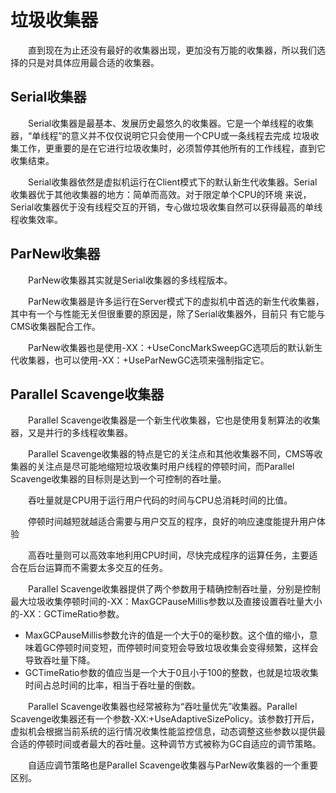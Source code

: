 # 垃圾收集器
&emsp;&emsp;直到现在为止还没有最好的收集器出现，更加没有万能的收集器，所以我们选择的只是对具体应用最合适的收集器。

## Serial收集器
&emsp;&emsp;Serial收集器是最基本、发展历史最悠久的收集器。它是一个单线程的收集器，“单线程”的意义并不仅仅说明它只会使用一个CPU或一条线程去完成
垃圾收集工作，更重要的是在它进行垃圾收集时，必须暂停其他所有的工作线程，直到它收集结束。

&emsp;&emsp;Serial收集器依然是虚拟机运行在Client模式下的默认新生代收集器。Serial收集器优于其他收集器的地方：简单而高效。对于限定单个CPU的环境
来说，Serial收集器优于没有线程交互的开销，专心做垃圾收集自然可以获得最高的单线程收集效率。

## ParNew收集器
&emsp;&emsp;ParNew收集器其实就是Serial收集器的多线程版本。

&emsp;&emsp;ParNew收集器是许多运行在Server模式下的虚拟机中首选的新生代收集器，其中有一个与性能无关但很重要的原因是，除了Serial收集器外，目前只
有它能与CMS收集器配合工作。

&emsp;&emsp;ParNew收集器也是使用-XX：+UseConcMarkSweepGC选项后的默认新生代收集器，也可以使用-XX：+UseParNewGC选项来强制指定它。

## Parallel Scavenge收集器
&emsp;&emsp;Parallel Scavenge收集器是一个新生代收集器，它也是使用复制算法的收集器，又是并行的多线程收集器。

&emsp;&emsp;Parallel Scavenge收集器的特点是它的关注点和其他收集器不同，CMS等收集器的关注点是尽可能地缩短垃圾收集时用户线程的停顿时间，而Parallel
Scavenge收集器的目标则是达到一个可控制的吞吐量。

&emsp;&emsp;吞吐量就是CPU用于运行用户代码的时间与CPU总消耗时间的比值。

&emsp;&emsp;停顿时间越短就越适合需要与用户交互的程序，良好的响应速度能提升用户体验

&emsp;&emsp;高吞吐量则可以高效率地利用CPU时间，尽快完成程序的运算任务，主要适合在后台运算而不需要太多交互的任务。

&emsp;&emsp;Parallel Scavenge收集器提供了两个参数用于精确控制吞吐量，分别是控制最大垃圾收集停顿时间的-XX：MaxGCPauseMillis参数以及直接设置吞吐量大小的-XX：GCTimeRatio参数。
- MaxGCPauseMillis参数允许的值是一个大于0的毫秒数。这个值的缩小，意味着GC停顿时间变短，而停顿时间变短会导致垃圾收集会变得频繁，这样会导致吞吐量下降。
- GCTimeRatio参数的值应当是一个大于0且小于100的整数，也就是垃圾收集时间占总时间的比率，相当于吞吐量的倒数。

&emsp;&emsp;Parallel Scavenge收集器也经常被称为“吞吐量优先”收集器。Parallel Scavenge收集器还有一个参数-XX:+UseAdaptiveSizePolicy。该参数打开后，虚拟机会根据当前系统的运行情况收集性能监控信息，动态调整这些参数以提供最合适的停顿时间或者最大的吞吐量。这种调节方式被称为GC自适应的调节策略。

&emsp;&emsp;自适应调节策略也是Parallel Scavenge收集器与ParNew收集器的一个重要区别。
